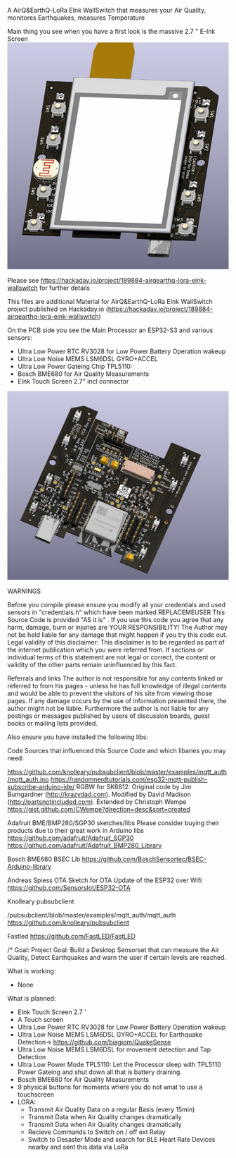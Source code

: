 A AirQ&EarthQ-LoRa EInk WallSwitch that measures your Air Quality, monitores Earthquakes, measures Temperature

Main thing you see when you have a first look is the massive 2.7 " E-Ink Screen
<img src="Hardware/S3-27-epaper-touch-pro/schematics/LDREINK.png" alt="Customer VIEW of PCB of WifiWallSwitch" title="WiFiWallSwitch Customer side">

Please see https://hackaday.io/project/189884-airqearthq-lora-eink-wallswitch for further details

This files are additional Material for AirQ&EarthQ-LoRa EInk WallSwitch project published on Hackaday.io (https://hackaday.io/project/189884-airqearthq-lora-eink-wallswitch)

On the PCB side you see the Main Processor an ESP32-S3 and various sensors:
- Ultra Low Power RTC RV3028 for Low Power Battery Operation wakeup
- Ultra Low Noise MEMS LSM6DSL GYRO+ACCEL 
- Ultra Low Power Gateing Chip TPL5110: 
- Bosch BME680 for Air Quality Measurements
- EInk Touch Screen 2.7" incl connector


<img src="Hardware/S3-27-epaper-touch-pro/schematics/TOPLDR.png" alt="TOP PCB View of WifiWallSwitch" title="WiFiWallSwitch Parts side">

WARNINGS

Before you compile please ensure you modify all your credentials and used sensors in "credentials.h" which have been marked REPLACEMEUSER
This Source Code is provided "AS it is" . If you use this code you agree that any harm, damage, burn or injuries are YOUR RESPONSIBILITY! 
The Author may not be held liable for any damage that might happen if you try this code out.
Legal validity of this disclaimer: This disclaimer is to be regarded as part of the internet publication which you were referred from. 
If sections or individual terms of this statement are not legal or correct, the content or validity of the other parts remain uninfluenced by this fact.

Referrals and links The author is not responsible for any contents linked or referred to from his pages - unless he has full knowledge of illegal contents and would be able to prevent the visitors of his site from viewing those pages. If any damage occurs by the use of information presented there, the author might not be liable. Furthermore the author is not liable for any postings or messages published by users of discussion boards, guest books or mailing lists provided.

Also ensure you have installed the following libs:

Code Sources that influenced this Source Code and which libaries you may need:

https://github.com/knolleary/pubsubclient/blob/master/examples/mqtt_auth/mqtt_auth.ino
https://randomnerdtutorials.com/esp32-mqtt-publish-subscribe-arduino-ide/
RGBW for SK6812:
Original code by Jim Bumgardner (http://krazydad.com).
Modified by David Madison (http://partsnotincluded.com).
Extended by Christoph Wempe
https://gist.github.com/CWempe?direction=desc&sort=created

Adafruit BME/BMP280/SGP30 sketches/libs
Please consider buying their products due to their great work in Arduino libs
https://github.com/adafruit/Adafruit_SGP30
https://github.com/adafruit/Adafruit_BMP280_Library

Bosch BME680 BSEC Lib
https://github.com/BoschSensortec/BSEC-Arduino-library

Andreas Spiess
OTA Sketch for OTA Update of the ESP32 over Wifi
https://github.com/SensorsIot/ESP32-OTA

Knolleary pubsubclient

/pubsubclient/blob/master/examples/mqtt_auth/mqtt_auth
https://github.com/knolleary/pubsubclient

Fastled
https://github.com/FastLED/FastLED

/* Goal: Project Goal: Build a Desktop Sensorset that can measure the Air Quality, Detect Earthquakes and warn the user if certain levels are reached.

What is working:
- None

What is planned:
- EInk Touch Screen 2.7 '
- A Touch screen
- Ultra Low Power RTC RV3028 for Low Power Battery Operation wakeup
- Ultra Low Noise MEMS LSM6DSL GYRO+ACCEL for Earthquake Detection-> https://github.com/biagiom/QuakeSense
- Ultra Low Noise MEMS LSM6DSL for movement detection and Tap Detection
- Ultra Low Power Mode TPL5110: Let the Processor sleep with TPL5110 Power Gateing and shut down all that is battery draining.
- Bosch BME680 for Air Quality Measurements
- 9 physical buttons for moments where you do not wnat to use a touchscreen
- LORA:
  - Transmit Air Quality Data on a regular Basis (every 15min)
  - Transmit Data when Air Quality changes dramatically
  - Transmit Data when Air Quality changes dramatically
  - Recieve Commands to Switch on / off ext Relay
  - Switch to Desaster Mode and search for BLE Heart Rate Devices nearby and sent this data via LoRa

